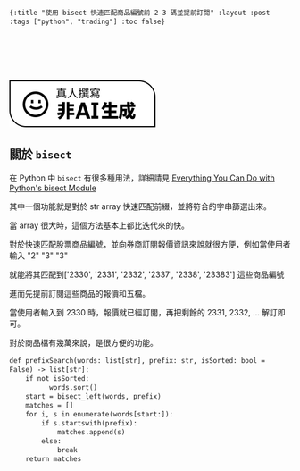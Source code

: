     {:title "使用 bisect 快速匹配商品編號前 2-3 碼並提前訂閱" :layout :post :tags ["python", "trading"] :toc false}


# 　

![img](../../img/not-by-ai/tw/written-by-human/svg/Written-By-Human-Not-By-AI-Badge-white.svg)


## 關於 `bisect`

在 Python 中 `bisect` 有很多種用法，詳細請見 [Everything You Can Do with Python's bisect Module](https://martinheinz.dev/blog/106)

其中一個功能就是對於 str array 快速匹配前綴，並將符合的字串篩選出來。

當 array 很大時，這個方法基本上都比迭代來的快。

對於快速匹配股票商品編號，並向券商訂閱報價資訊來說就很方便，例如當使用者輸入 "2" "3" "3"

就能將其匹配到['2330', '2331', '2332', '2337', '2338', '23383'] 這些商品編號

進而先提前訂閱這些商品的報價和五檔。

當使用者輸入到 2330 時，報價就已經訂閱，再把剩餘的 2331, 2332, &#x2026; 解訂即可。

對於商品檔有幾萬來說，是很方便的功能。

    def prefixSearch(words: list[str], prefix: str, isSorted: bool = False) -> list[str]:
        if not isSorted:
              words.sort()
        start = bisect_left(words, prefix)
        matches = []
        for i, s in enumerate(words[start:]):
            if s.startswith(prefix):
                matches.append(s)
            else:
                break
        return matches

